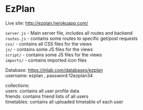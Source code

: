 # EzPlan

Live site: http://ezplan.herokuapp.com/

`server.js` - Main server file, includes all routes and backend <br>
`routes.js` - contains some routes to specific get/post requests <br>
`css/` - contains all CSS files for the views <br>
`js/` - contains some JS files for the views <br>
`script/` - contains some JS files for the views <br>
`imports/` - contains imported icon files <br>

Database: https://mlab.com/databases/ezplan<br>
username: ezplan , password:12ezplan34 <br>

collections:<br>
users: contains all user profile data<br>
friends: contains friend lists of all users<br>
timetables: contains all uploaded timetable of each user<br>
